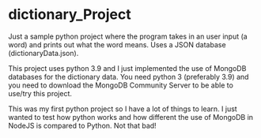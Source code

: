 # dictionary_Project
Just a sample python project where the program takes in an user input (a word) and prints out what the word means.
Uses a JSON database (dictionaryData.json).

This project uses python 3.9 and I just implemented the use of MongoDB databases for the dictionary data.
You need python 3 (preferably 3.9) and you need to download the MongoDB Community Server to be able to use/try this project.

This was my first python project so I have a lot of things to learn. I just wanted to test how python works and how different the use of MongoDB in NodeJS is compared to Python. Not that bad!
